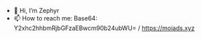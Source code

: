 - 👋 Hi, I’m Zephyr
- 📫 How to reach me: Base64: Y2xhc2hhbmRjbGFzaEBwcm90b24ubWU= / https://moiads.xyz

<!---
moiseak/moiseak is a ✨ special ✨ repository because its `README.md` (this file) appears on your GitHub profile.
You can click the Preview link to take a look at your changes.
--->
